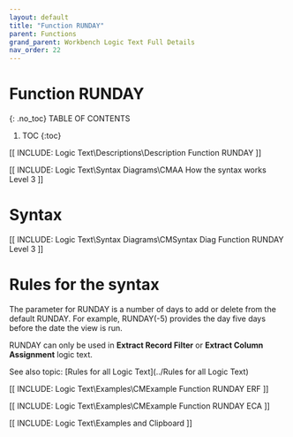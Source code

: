 ```yaml
---
layout: default
title: "Function RUNDAY"
parent: Functions
grand_parent: Workbench Logic Text Full Details
nav_order: 22
---
```

# Function RUNDAY
{: .no_toc}
TABLE OF CONTENTS 
1. TOC
{:toc}  

[[ INCLUDE: Logic Text\Descriptions\Description Function RUNDAY ]]

[[ INCLUDE: Logic Text\Syntax Diagrams\CMAA How the syntax works Level 3 ]]

# Syntax 

[[ INCLUDE: Logic Text\Syntax Diagrams\CMSyntax Diag Function RUNDAY Level 3 ]]

# Rules for the syntax 

The parameter for RUNDAY is a number of days to add or delete from the default RUNDAY. For example, RUNDAY\(-5\) provides the day five days before the date the view is run.

RUNDAY can only be used in **Extract Record Filter** or **Extract Column Assignment** logic text.

See also topic: [Rules for all Logic Text](../Rules for all Logic Text) 

[[ INCLUDE: Logic Text\Examples\CMExample Function RUNDAY ERF ]]

[[ INCLUDE: Logic Text\Examples\CMExample Function RUNDAY ECA ]]

[[ INCLUDE: Logic Text\Examples and Clipboard ]]

